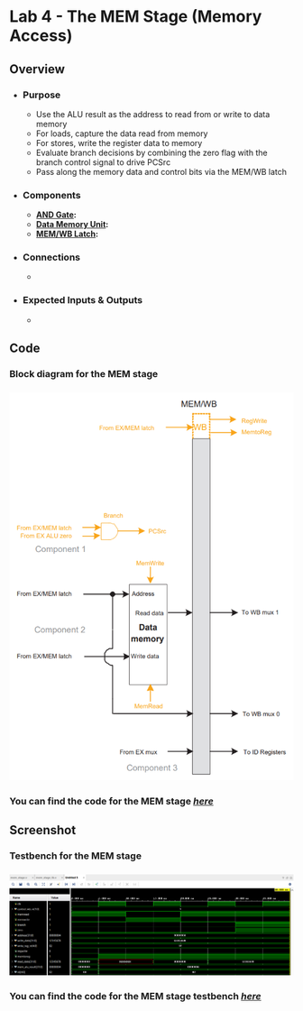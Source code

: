 # Lab 4 - The MEM Stage (Memory Access)

## Overview
- ### Purpose
  - Use the ALU result as the address to read from or write to data memory
  - For loads, capture the data read from memory
  - For stores, write the register data to memory
  - Evaluate branch decisions by combining the zero flag with the branch control signal to drive PCSrc
  - Pass along the memory data and control bits via the MEM/WB latch
- ### Components
  - [**AND Gate**](https://github.com/fctanglao/ComputerArchitectureLabs/blob/main/Lab%204/and_gate.v)**:**
  - [**Data Memory Unit**](https://github.com/fctanglao/ComputerArchitectureLabs/blob/main/Lab%204/data_memory.v)**:**
  - [**MEM/WB Latch**](https://github.com/fctanglao/ComputerArchitectureLabs/blob/main/Lab%204/mem_wb_latch.v)**:**
- ### Connections
  - 
- ### Expected Inputs & Outputs
  - 

## Code
### Block diagram for the MEM stage
### ![Block diagram](https://github.com/fctanglao/ComputerArchitectureLabs/blob/main/Lab%204/mem%20stage%20block%20diagram.png)
### You can find the code for the MEM stage [*here*](https://github.com/fctanglao/ComputerArchitectureLabs/blob/main/Lab%204/mem_stage.v)

## Screenshot
### Testbench for the MEM stage
### ![Testbench](https://github.com/fctanglao/ComputerArchitectureLabs/blob/main/Lab%204/mem%20stage%20testbench.png)
### You can find the code for the MEM stage testbench [*here*](https://github.com/fctanglao/ComputerArchitectureLabs/blob/main/Lab%204/mem_stage_tb.v)
